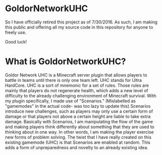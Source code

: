 # GoldorNetworkUHC

So I have officially retired this project as of 7/30/2016. As such, I am making this public and offering all my source code in this
repository for anyone to freely use.

Good luck!

# What is GoldorNetworkUHC?

Goldor Network UHC is a Minecraft server plugin that allows players to battle in teams until there is only one team left. 
UHC stands for Ultra HardCore. UHC is a sort of mnemonic for a set of rules. Those rules are mainly that players do not regenerate health, which adds a new level of difficulty to the already challenging environment of Minecraft survival. 
With my plugin specifically, I made use of "Scenarios." (Mislabelled as "gamemodes" in the actual code- was too lazy to update this)
Scenarios introduce new challenges, such as players may only use a certain form of damage or that players not above a certain height are liable to take extra damage. Basically with Scenarios, I am manipulating the flow of the game and making players think differently about something that they are used to thinking about in one way. In other words, I am making the player exercise new forms of problem solving. The twist that I have really created on this existing gamemode (UHC) is that Scenarios are enabled at random. This adds a form of unpreparedness and novelty to an already existing idea.
